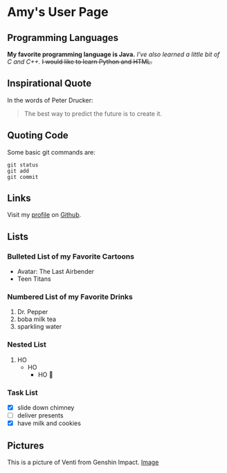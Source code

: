 # Amy's User Page

## Programming Languages

**My favorite programming language is Java.**
*I've also learned a little bit of C and C++.*
~~I would like to learn Python and HTML.~~

## Inspirational Quote

In the words of Peter Drucker:

> The best way to predict the future is to create it.

## Quoting Code

Some basic git commands are:
```
git status
git add
git commit
```

## Links

Visit my [profile](https://github.com/amys8) on [Github](https://github.com).

## Lists

### Bulleted List of my Favorite Cartoons
- Avatar: The Last Airbender
- Teen Titans

### Numbered List of my Favorite Drinks
1. Dr. Pepper
2. boba milk tea
3. sparkling water

### Nested List
1. HO
   - HO
     - HO :santa:
     
### Task List
- [x] slide down chimney
- [ ] deliver presents
- [x] have milk and cookies

## Pictures

This is a picture of Venti from Genshin Impact.
[Image](https://images-ext-1.discordapp.net/external/h_xbZI22dSVfZTNERkmz-LgTyiZXItnOQnraBah0-pc/https/imgur.com/NYIUAnB.png)
